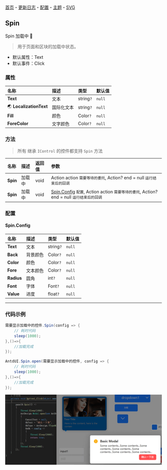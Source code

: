 ﻿[首页](../Home.md)・[更新日志](../UpdateLog.md)・[配置](../Config.md)・[主题](../Theme.md)・[SVG](../SVG.md)

## Spin

Spin 加载中 👚

> 用于页面和区块的加载中状态。

- 默认属性：Text
- 默认事件：Click

### 属性

名称 | 描述 | 类型 | 默认值 |
:--|:--|:--|:--|
**Text** | 文本 | string`?` | `null` |
🌏 **LocalizationText** | 国际化文本 | string`?` | `null` |
**Fill** | 颜色 | Color`?` | `null` |
**ForeColor** | 文字颜色 | Color`?` | `null` |

### 方法

> 所有 继承 `IControl` 的控件都支持 `Spin` 方法

名称 | 描述 | 返回值 | 参数 |
:--|:--|:--|:--|
**Spin** | 加载中 | void | Action action `需要等待的委托`, Action? end = null `运行结束后的回调` |
**Spin** | 加载中 | void | [Spin.Config](#spin.config) `配置`, Action action `需要等待的委托`, Action? end = null `运行结束后的回调` |

### 配置

#### Spin.Config

名称 | 描述 | 类型 | 默认值 |
:--|:--|:--|:--|
**Text** | 文本 | string`?` | `null` |
**Back** | 背景颜色 | Color`?` | `null` |
**Color** | 颜色 | Color`?` | `null` |
**Fore** | 文本颜色 | Color`?` | `null` |
**Radius** | 圆角 | int`?` | `null` |
**Font** | 字体 | Font`?` | `null` |
**Value** | 进度 | float`?` | `null` |

***

### 代码示例

```csharp
需要显示加载中的控件.Spin(config => {
    // 耗时代码
    sleep(1000);
},()=>{
    //加载完成
});
```

```csharp
AntdUI.Spin.open(需要显示加载中的控件, config => {
    // 耗时代码
    sleep(1000);
},()=>{
    //加载完成
});
```

![SpinRun](SpinRun.png)